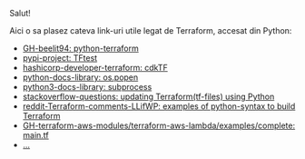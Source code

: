 Salut!

Aici o sa plasez cateva link-uri utile legat de Terraform, accesat din Python:

 - [GH-beelit94: python-terraform](https://github.com/beelit94/python-terraform)
 - [pypi-project: TFtest](https://pypi.org/project/tftest/)
 - [hashicorp-developer-terraform: cdkTF](https://developer.hashicorp.com/terraform/cdktf)
 - [python-docs-library: os.popen](https://docs.python.org/3/library/os.html#os.popen)
 - [python3-docs-library: subprocess](https://docs.python.org/3/library/subprocess.html)
 - [stackoverflow-questions: updating Terraform(tf-files) using Python](https://stackoverflow.com/questions/60231442/updating-terraform-tf-files-using-python)
 - [reddit-Terraform-comments-LLifWP: examples of python-syntax to build Terraform](https://www.reddit.com/r/Terraform/comments/llifwp/examples_of_python_syntax_to_build_terraform/)
 - [GH-terraform-aws-modules/terraform-aws-lambda/examples/complete: main.tf](https://github.com/terraform-aws-modules/terraform-aws-lambda/blob/master/examples/complete/main.tf)
 - [...](https://www.reddit.com/r/Terraform/comments/yeyvrv/run_tf_scripts_using_python/?tl=ro)
